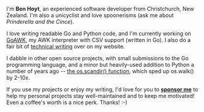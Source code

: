 I'm **Ben Hoyt**, an experienced software developer from Christchurch, New Zealand. I'm also a unicyclist and love spoonerisms (ask me about *Prinderella and the Cince*).

I love writing readable Go and Python code, and I'm currently working on [GoAWK](https://github.com/benhoyt/goawk), my AWK interpreter with CSV support (written in Go). I also do a fair bit of [technical writing](https://benhoyt.com/writings/) over on my website.

I dabble in other open source projects, with small submissions to the Go programming language, and a minor but heavily-used addition to Python a number of years ago -- [the os.scandir() function](https://benhoyt.com/writings/scandir/), which sped up os.walk() by 2-10x.

If you use my projects or enjoy my writing, I'd love for you to [**sponsor me**](https://github.com/sponsors/benhoyt/) to help my personal projects stay well-maintained and to keep me motivated! Even a coffee's worth is a nice perk. Thanks! :-)
